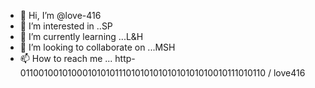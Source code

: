 - 👋 Hi, I’m @love-416
- 👀 I’m interested in ..SP
- 🌱 I’m currently learning ...L&H
- 💞️ I’m looking to collaborate on ...MSH
- 📫 How to reach me ... http-011001001010001010101110101010101010101010010111010110 / love416

<!---
love-416/love-416 is a ✨ special ✨ repository because its `README.md` (this file) appears on your GitHub profile.
You can click the Preview link to take a look at your changes.
--->
